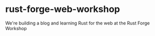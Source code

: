 # rust-forge-web-workshop
We're building a blog and learning Rust for the web at the Rust Forge Workshop

